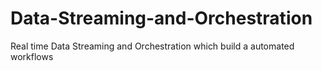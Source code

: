# Data-Streaming-and-Orchestration
Real time Data Streaming and Orchestration which build a automated workflows
